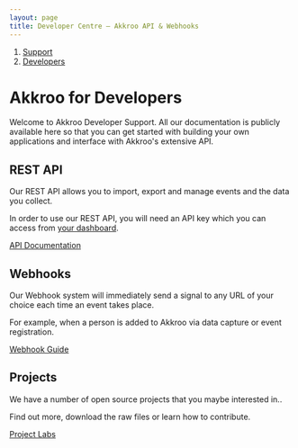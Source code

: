 ```yaml
---
layout: page
title: Developer Centre – Akkroo API & Webhooks
---
```


<ol itemprop="breadcrumb">
<li><a href="/">Support</a></li>
<li><a href="/developers">Developers</a></li>
</ol>

# Akkroo for Developers

Welcome to Akkroo Developer Support. All our documentation is publicly available here so that you can get started with building your own applications and interface with Akkroo's extensive API.


<div class="col-3-1">
	
<h2>REST API</h2>

<p>Our REST API allows you to import, export and manage events and the data you collect.</p>

<p>In order to use our REST API, you will need an API key which you can access from <a href="https://akkroo.com/dashboard">your dashboard</a>. </p>

<p><a href="/developers/api" class="feature-button">API Documentation</a></p>

</div>

<div class="col-3-1">

<h2>Webhooks</h2>

<p>Our Webhook system will immediately send a signal to any URL of your choice each time an event takes place.</p>
<p>For example, when a person is added to Akkroo via data capture or event registration.</p>

<p><a href="/developers/webhooks" class="feature-button">Webhook Guide</a></p>

</div>

<div class="col-3-1">

<h2>Projects</h2>

<p>We have a number of open source projects that you maybe interested in..</p>
<p>Find out more, download the raw files or learn how to contribute.</p>

<p><a href="/developers/projects" class="feature-button">Project Labs</a></p>

</div>